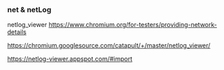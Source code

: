 ### net & netLog

netlog_viewer
https://www.chromium.org/for-testers/providing-network-details

https://chromium.googlesource.com/catapult/+/master/netlog_viewer/

https://netlog-viewer.appspot.com/#import